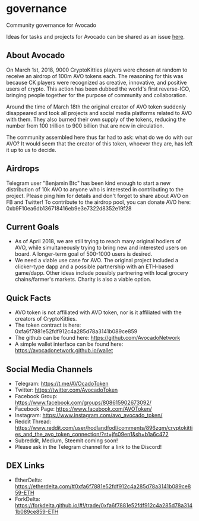 # governance
Community governance for Avocado

Ideas for tasks and projects for Avocado can be shared as an issue [here](https://github.com/AvocadoNetwork/governance/issues).

## About Avocado
On March 1st, 2018, 9000 CryptoKitties players were chosen at random to receive an airdrop of 100m AVO tokens each. The reasoning for this was because CK players were recognized as creative, innovative, and positive users of crypto. This action has been dubbed the world's first reverse-ICO, bringing people together for the purpose of community and collaboration. 

Around the time of March 18th the original creator of AVO token suddenly disappeared and took all projects and social media platforms related to AVO with them. They also burned their own supply of the tokens, reducing the number from 100 trillion to 900 billion that are now in circulation.

The community assembled here thus far had to ask: what do we do with our AVO? It would seem that the creator of this token, whoever they are, has left it up to us to decide.

## Airdrops
Telegram user "Benjamin Btc" has been kind enough to start a new distribution of 10k AVO to anyone who is interested in contributing to the project. Please ping him for details and don't forget to share about AVO on FB and Twitter! To contribute to the airdrop pool, you can donate AVO here: 0xb9F10ea6db136718416eb9e3e7322d8352e19f28

## Current Goals
- As of April 2018, we are still trying to reach many original hodlers of AVO, while simultaneously trying to bring new and interested users on board. A longer-term goal of 500-1000 users is desired.
- We need a viable use case for AVO. The original project included a clicker-type dapp and a possible partnership with an ETH-based game/dapp. Other ideas include possibly partnering with local grocery chains/farmer's markets. Charity is also a viable option.

## Quick Facts
- AVO token is not affiliated with AVD token, nor is it affiliated with the creators of CryptoKitties.
- The token contract is here: 0xfa6f7881e52fdf912c4a285d78a3141b089ce859
- The github can be found here: https://github.com/AvocadoNetwork
- A simple wallet interface can be found here: https://avocadonetwork.github.io/wallet

## Social Media Channels
- Telegram: https://t.me/AVOcadoToken
- Twitter: https://twitter.com/AvocadoToken
- Facebook Group: https://www.facebook.com/groups/808615902673092/
- Facebook Page: https://www.facebook.com/AVOToken/
- Instagram: https://www.instagram.com/avo_avocado_token/
- Reddit Thread: https://www.reddit.com/user/hodlandfodl/comments/896zqm/cryptokitties_and_the_avo_token_connection/?st=jfs09en1&sh=b1a6c472
- Subreddit, Medium, Steemit coming soon!
- Please ask in the Telegram channel for a link to the Discord!

## DEX Links
- EtherDelta: https://etherdelta.com/#0xfa6f7881e52fdf912c4a285d78a3141b089ce859-ETH
- ForkDelta: https://forkdelta.github.io/#!/trade/0xfa6f7881e52fdf912c4a285d78a3141b089ce859-ETH
